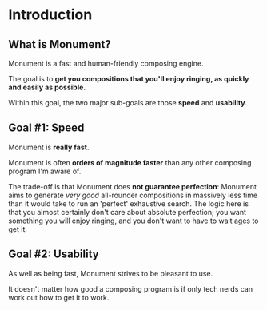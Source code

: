 # Introduction

## What is Monument?

Monument is a fast and human-friendly composing engine.

The goal is to **get you compositions that you'll enjoy ringing, as quickly and
easily as possible.**

Within this goal, the two major sub-goals are those **speed** and **usability**.

## Goal #1: Speed

Monument is **really fast**.

Monument is often **orders of magnitude faster** than any other composing program I'm aware of.

The trade-off is that Monument does **not guarantee perfection**: Monument aims to generate _very
good_ all-rounder compositions in massively less time than it would take to run an 'perfect'
exhaustive search.  The logic here is that you almost certainly don't care about absolute perfection;
you want something you will enjoy ringing, and you don't want to have to wait ages to get it.

## Goal #2: Usability

As well as being fast, Monument strives to be pleasant to use.

It doesn't matter how good a composing program is if only tech nerds can work out how to get it to
work.
